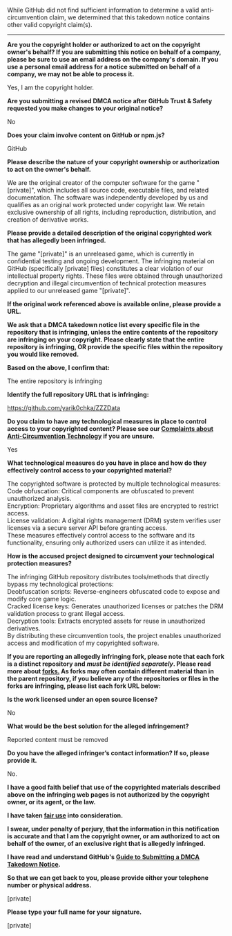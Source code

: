 While GitHub did not find sufficient information to determine a valid anti-circumvention claim, we determined that this takedown notice contains other valid copyright claim(s).

---

**Are you the copyright holder or authorized to act on the copyright owner's behalf? If you are submitting this notice on behalf of a company, please be sure to use an email address on the company's domain. If you use a personal email address for a notice submitted on behalf of a company, we may not be able to process it.**

Yes, I am the copyright holder.

**Are you submitting a revised DMCA notice after GitHub Trust & Safety requested you make changes to your original notice?**

No

**Does your claim involve content on GitHub or npm.js?**

GitHub

**Please describe the nature of your copyright ownership or authorization to act on the owner's behalf.**

We are the original creator of the computer software for the game "[private]", which includes all source code, executable files, and related documentation. The software was independently developed by us and qualifies as an original work protected under copyright law. We retain exclusive ownership of all rights, including reproduction, distribution, and creation of derivative works.

**Please provide a detailed description of the original copyrighted work that has allegedly been infringed.**

The game "[private]" is an unreleased game, which is currently in confidential testing and ongoing development. The infringing material on GitHub (specifically [private] files) constitutes a clear violation of our intellectual property rights. These files were obtained through unauthorized decryption and illegal circumvention of technical protection measures applied to our unreleased game "[private]".

**If the original work referenced above is available online, please provide a URL.**

**We ask that a DMCA takedown notice list every specific file in the repository that is infringing, unless the entire contents of the repository are infringing on your copyright. Please clearly state that the entire repository is infringing, OR provide the specific files within the repository you would like removed.**

**Based on the above, I confirm that:**

The entire repository is infringing

**Identify the full repository URL that is infringing:**

https://github.com/yarik0chka/ZZZData

**Do you claim to have any technological measures in place to control access to your copyrighted content? Please see our <a href="https://docs.github.com/articles/guide-to-submitting-a-dmca-takedown-notice#complaints-about-anti-circumvention-technology">Complaints about Anti-Circumvention Technology</a> if you are unsure.**

Yes

**What technological measures do you have in place and how do they effectively control access to your copyrighted material?**

The copyrighted software is protected by multiple technological measures:  
Code obfuscation: Critical components are obfuscated to prevent unauthorized analysis.  
Encryption: Proprietary algorithms and asset files are encrypted to restrict access.  
License validation: A digital rights management (DRM) system verifies user licenses via a secure server API before granting access.  
These measures effectively control access to the software and its functionality, ensuring only authorized users can utilize it as intended.

**How is the accused project designed to circumvent your technological protection measures?**

The infringing GitHub repository distributes tools/methods that directly bypass my technological protections:  
Deobfuscation scripts: Reverse-engineers obfuscated code to expose and modify core game logic.  
Cracked license keys: Generates unauthorized licenses or patches the DRM validation process to grant illegal access.  
Decryption tools: Extracts encrypted assets for reuse in unauthorized derivatives.  
By distributing these circumvention tools, the project enables unauthorized access and modification of my copyrighted software.

**If you are reporting an allegedly infringing fork, please note that each fork is a distinct repository and <i>must be identified separately</i>. Please read more about <a href="https://docs.github.com/articles/dmca-takedown-policy#b-what-about-forks-or-whats-a-fork">forks.</a> As forks may often contain different material than in the parent repository, if you believe any of the repositories or files in the forks are infringing, please list each fork URL below:**

**Is the work licensed under an open source license?**

No

**What would be the best solution for the alleged infringement?**

Reported content must be removed

**Do you have the alleged infringer’s contact information? If so, please provide it.**

No.

**I have a good faith belief that use of the copyrighted materials described above on the infringing web pages is not authorized by the copyright owner, or its agent, or the law.**

**I have taken <a href="https://www.lumendatabase.org/topics/22">fair use</a> into consideration.**

**I swear, under penalty of perjury, that the information in this notification is accurate and that I am the copyright owner, or am authorized to act on behalf of the owner, of an exclusive right that is allegedly infringed.**

**I have read and understand GitHub's <a href="https://docs.github.com/articles/guide-to-submitting-a-dmca-takedown-notice/">Guide to Submitting a DMCA Takedown Notice</a>.**

**So that we can get back to you, please provide either your telephone number or physical address.**

[private]

**Please type your full name for your signature.**

[private]
